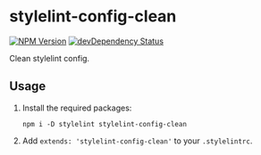 # stylelint-config-clean

[![NPM Version](https://img.shields.io/npm/v/stylelint-config-clean.svg?style=flat)](https://npmjs.org/package/stylelint-config-clean)
[![devDependency Status](https://david-dm.org/CrocoDillon/stylelint-config-clean/dev-status.svg)](https://david-dm.org/CrocoDillon/stylelint-config-clean#info=devDependencies)

Clean stylelint config.

## Usage

1. Install the required packages:
   ```
   npm i -D stylelint stylelint-config-clean
   ```
2. Add `extends: 'stylelint-config-clean'` to your `.stylelintrc`.
